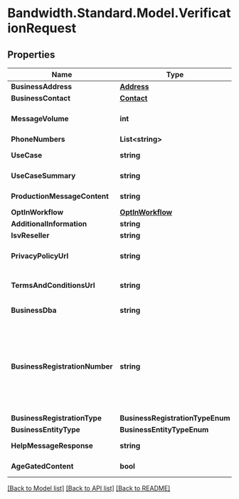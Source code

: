 # Bandwidth.Standard.Model.VerificationRequest

## Properties

Name | Type | Description | Notes
------------ | ------------- | ------------- | -------------
**BusinessAddress** | [**Address**](Address.md) |  | 
**BusinessContact** | [**Contact**](Contact.md) |  | 
**MessageVolume** | **int** | Estimated monthly volume of messages from the toll-free number. | 
**PhoneNumbers** | **List&lt;string&gt;** |  | 
**UseCase** | **string** | The category of the use case. | 
**UseCaseSummary** | **string** | A general idea of the use case and customer. | 
**ProductionMessageContent** | **string** | Example of message content. | 
**OptInWorkflow** | [**OptInWorkflow**](OptInWorkflow.md) |  | 
**AdditionalInformation** | **string** | Any additional information. | [optional] 
**IsvReseller** | **string** | ISV name. | [optional] 
**PrivacyPolicyUrl** | **string** | The Toll-Free Verification request privacy policy URL. | [optional] 
**TermsAndConditionsUrl** | **string** | The Toll-Free Verification request terms and conditions policy URL. | [optional] 
**BusinessDba** | **string** | The company &#39;Doing Business As&#39;. | [optional] 
**BusinessRegistrationNumber** | **string** | US Federal Tax ID Number (EIN) or Canada Business Number (CBN). Optional until early 2026. If a value is provided for this field, a value must be provided for &#x60;businessRegistrationType&#x60; and &#x60;businessEntityType&#x60;. Available starting October 1st, 2025. | [optional] 
**BusinessRegistrationType** | **BusinessRegistrationTypeEnum** |  | [optional] 
**BusinessEntityType** | **BusinessEntityTypeEnum** |  | [optional] 
**HelpMessageResponse** | **string** | A message that gets sent to users requesting help. | [optional] 
**AgeGatedContent** | **bool** | Indicates whether the content is age-gated. | [optional] 

[[Back to Model list]](../README.md#documentation-for-models) [[Back to API list]](../README.md#documentation-for-api-endpoints) [[Back to README]](../README.md)

